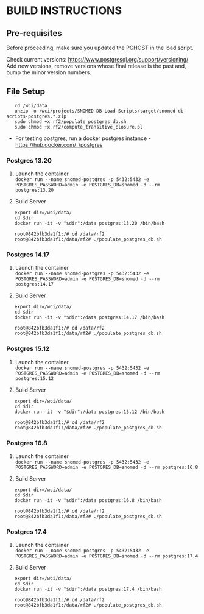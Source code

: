 # BUILD INSTRUCTIONS

## Pre-requisites

Before proceeding, make sure you updated the PGHOST in the load script.

Check current versions: https://www.postgresql.org/support/versioning/
Add new versions, remove versions whose final release is the past and, bump the minor version numbers.

## File Setup

```
   cd /wci/data
   unzip -o /wci/projects/SNOMED-DB-Load-Scripts/target/snomed-db-scripts-postgres.*.zip
   sudo chmod +x rf2/populate_postgres_db.sh
   sudo chmod +x rf2/compute_transitive_closure.pl
```

- For testing postgres, run a docker postgres instance - https://hub.docker.com/_/postgres

### Postgres 13.20

1. Launch the container </br>
   `docker run --name snomed-postgres -p 5432:5432 -e POSTGRES_PASSWORD=admin -e POSTGRES_DB=snomed -d --rm postgres:13.20`

2. Build Server

```
   export dir=/wci/data/
   cd $dir
   docker run -it -v "$dir":/data postgres:13.20 /bin/bash

   root@842bfb3da1f1:/# cd /data/rf2
   root@842bfb3da1f1:/data/rf2# ./populate_postgres_db.sh
```

### Postgres 14.17

1. Launch the container </br>
   `docker run --name snomed-postgres -p 5432:5432 -e POSTGRES_PASSWORD=admin -e POSTGRES_DB=snomed -d --rm postgres:14.17`

2. Build Server

```
   export dir=/wci/data/
   cd $dir
   docker run -it -v "$dir":/data postgres:14.17 /bin/bash

   root@842bfb3da1f1:/# cd /data/rf2
   root@842bfb3da1f1:/data/rf2# ./populate_postgres_db.sh
```

### Postgres 15.12

1. Launch the container </br>
   `docker run --name snomed-postgres -p 5432:5432 -e POSTGRES_PASSWORD=admin -e POSTGRES_DB=snomed -d --rm postgres:15.12`

2. Build Server

```
   export dir=/wci/data/
   cd $dir
   docker run -it -v "$dir":/data postgres:15.12 /bin/bash

   root@842bfb3da1f1:/# cd /data/rf2
   root@842bfb3da1f1:/data/rf2# ./populate_postgres_db.sh
```

### Postgres 16.8

1. Launch the container </br>
   `docker run --name snomed-postgres -p 5432:5432 -e POSTGRES_PASSWORD=admin -e POSTGRES_DB=snomed -d --rm postgres:16.8`

2. Build Server

```
   export dir=/wci/data/
   cd $dir
   docker run -it -v "$dir":/data postgres:16.8 /bin/bash

   root@842bfb3da1f1:/# cd /data/rf2
   root@842bfb3da1f1:/data/rf2# ./populate_postgres_db.sh
```

### Postgres 17.4

1. Launch the container </br>
   `docker run --name snomed-postgres -p 5432:5432 -e POSTGRES_PASSWORD=admin -e POSTGRES_DB=snomed -d --rm postgres:17.4`

2. Build Server

```
   export dir=/wci/data/
   cd $dir
   docker run -it -v "$dir":/data postgres:17.4 /bin/bash

   root@842bfb3da1f1:/# cd /data/rf2
   root@842bfb3da1f1:/data/rf2# ./populate_postgres_db.sh
```
